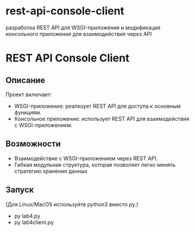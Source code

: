 # rest-api-console-client
разработка REST API для WSGI-приложения и модификация консольного приложения для взаимодействия через API
# REST API Console Client

## Описание
Проект включает:
- WSGI-приложение: реализует REST API для доступа к основным функциям.
- Консольное приложение: использует REST API для взаимодействия с WSGI-приложением.

## Возможности
- Взаимодействие с WSGI-приложением через REST API.
- Гибкая модульная структура, которая позволяет легко менять стратегию хранения данных

## Запуск
(Для Linux/MacOS используйте python3 вместо py.)

- py lab4.py 
- py lab4client.py 
